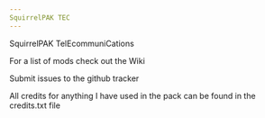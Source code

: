 ```yaml
---
SquirrelPAK TEC
---
```


SquirrelPAK TelEcommuniCations

For a list of mods check out the Wiki

Submit issues to the github tracker


All credits for anything I have used in the pack can be found in the credits.txt file
